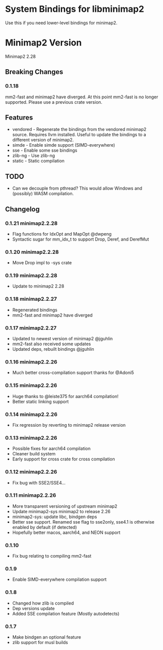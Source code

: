 # System Bindings for libminimap2
Use this if you need lower-level bindings for minimap2.

# Minimap2 Version
Minimap2 2.28

## Breaking Changes
### 0.1.18
mm2-fast and minimap2 have diverged. At this point mm2-fast is no longer supported. Please use a previous crate version.

## Features 
* vendored - Regenerate the bindings from the vendored minimap2 source. Requires llvm installed. Useful to update the bindings to a different version of minimap2.
* simde - Enable simde support (SIMD-everywhere)
* sse - Enable some sse bindings
* zlib-ng - Use zlib-ng
* static - Static compilation

## TODO
* Can we decouple from pthread? This would allow Windows and (possibly) WASM compilation.

## Changelog
### 0.1.21 minimap2.2.28
* Flag functions for IdxOpt and MapOpt @dwpeng
* Syntactic sugar for mm_idx_t to support Drop, Deref, and DerefMut

### 0.1.20 minimap2.2.28
* Move Drop impl to -sys crate

### 0.1.19 minimap2.2.28
* Update to minimap2 2.28

### 0.1.18 minimap2.2.27
* Regenerated bindings
* mm2-fast and minimap2 have diverged

### 0.1.17 minimap2.2.27
* Updated to newest version of minimap2 @jguhlin
* mm2-fast also received some updates
* Updated deps, rebuilt bindings @jguhlin

### 0.1.16 minimap2.2.26
* Much better cross-compilation support thanks for @Adoni5

### 0.1.15 minimap2.2.26
* Huge thanks to @leiste375 for aarch64 compilation!
* Better static linking support

### 0.1.14 minimap2.2.26
 * Fix regression by reverting to minimap2 release version

### 0.1.13 minimap2.2.26
 * Possible fixes for aarch64 compilation
 * Cleaner build system
 * Early support for cross crate for cross compilation

### 0.1.12 minimap2.2.26
 * Fix bug with SSE2/SSE4...
 
### 0.1.11 minimap2.2.26
* More transparent versioning of upstream minimap2
* Update minimap2-sys minimap2 to release 2.26
* minimap2-sys: update libc, bindgen deps
* Better sse support. Renamed sse flag to sse2only, sse4.1 is otherwise enabled by default (if detected)
* Hopefully better macos, aarch64, and NEON support

### 0.1.10
* Fix bug relating to compiling mm2-fast 

### 0.1.9
* Enable SIMD-everywhere compilation support

### 0.1.8
* Changed how zlib is compiled
* Dep versions update
* Added SSE compilation feature (Mostly autodetects)

### 0.1.7
* Make bindgen an optional feature
* zlib support for musl builds
